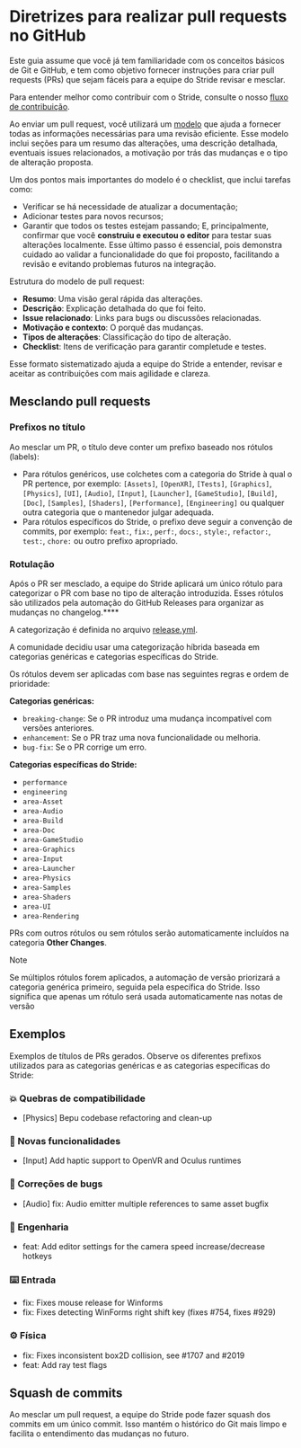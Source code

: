 # Diretrizes para realizar pull requests no GitHub

Este guia assume que você já tem familiaridade com os conceitos básicos de Git e GitHub, e tem como objetivo fornecer instruções para criar pull requests (PRs) que sejam fáceis para a equipe do Stride revisar e mesclar.

Para entender melhor como contribuir com o Stride, consulte o nosso [fluxo de contribuição](index.md).

Ao enviar um pull request, você utilizará um [modelo](https://github.com/stride3d/stride/blob/master/.github/pull_request_template.md) que ajuda a fornecer todas as informações necessárias para uma revisão eficiente. Esse modelo inclui seções para um resumo das alterações, uma descrição detalhada, eventuais issues relacionados, a motivação por trás das mudanças e o tipo de alteração proposta.

Um dos pontos mais importantes do modelo é o checklist, que inclui tarefas como:
- Verificar se há necessidade de atualizar a documentação;
- Adicionar testes para novos recursos;
- Garantir que todos os testes estejam passando;
E, principalmente, confirmar que você **construiu e executou o editor** para testar suas alterações localmente. Esse último passo é essencial, pois demonstra cuidado ao validar a funcionalidade do que foi proposto, facilitando a revisão e evitando problemas futuros na integração.

Estrutura do modelo de pull request:
- **Resumo**: Uma visão geral rápida das alterações.
- **Descrição**: Explicação detalhada do que foi feito.
- **Issue relacionado**: Links para bugs ou discussões relacionadas.
- **Motivação e contexto**: O porquê das mudanças.
- **Tipos de alterações**: Classificação do tipo de alteração.
- **Checklist**: Itens de verificação para garantir completude e testes.

Esse formato sistematizado ajuda a equipe do Stride a entender, revisar e aceitar as contribuições com mais agilidade e clareza.

## Mesclando pull requests

### Prefixos no título

Ao mesclar um PR, o título deve conter um prefixo baseado nos rótulos (labels):

- Para rótulos genéricos, use colchetes com a categoria do Stride à qual o PR pertence, por exemplo:
`[Assets]`, `[OpenXR]`, `[Tests]`, `[Graphics]`, `[Physics]`, `[UI]`,
`[Audio]`, `[Input]`, `[Launcher]`, `[GameStudio]`, `[Build]`,
`[Doc]`, `[Samples]`, `[Shaders]`, `[Performance]`, `[Engineering]`
ou qualquer outra categoria que o mantenedor julgar adequada.
- Para rótulos específicos do Stride, o prefixo deve seguir a convenção de commits, por exemplo:
`feat:`, `fix:`, `perf:`, `docs:`, `style:`, `refactor:`, `test:`, `chore:`
ou outro prefixo apropriado.

### Rotulação

Após o PR ser mesclado, a equipe do Stride aplicará um único rótulo para categorizar o PR com base no tipo de alteração introduzida. Esses rótulos são utilizados pela automação do GitHub Releases para organizar as mudanças no changelog.****

A categorização é definida no arquivo [release.yml](https://github.com/stride3d/stride/blob/master/.github/release.yml).

A comunidade decidiu usar uma categorização híbrida baseada em categorias genéricas e categorias específicas do Stride.

Os rótulos devem ser aplicadas com base nas seguintes regras e ordem de prioridade:

**Categorias genéricas:**

- `breaking-change`: Se o PR introduz uma mudança incompatível com versões anteriores.
- `enhancement`: Se o PR traz uma nova funcionalidade ou melhoria.
- `bug-fix`: Se o PR corrige um erro.

**Categorias específicas do Stride:**

- `performance`
- `engineering`
- `area-Asset`
- `area-Audio`
- `area-Build`
- `area-Doc`
- `area-GameStudio`
- `area-Graphics`
- `area-Input`
- `area-Launcher`
- `area-Physics`
- `area-Samples`
- `area-Shaders`
- `area-UI`
- `area-Rendering`

PRs com outros rótulos ou sem rótulos serão automaticamente incluídos na categoria **Other Changes**.

> [!NOTE]
> Se múltiplos rótulos forem aplicados, a automação de versão priorizará a categoria genérica primeiro, seguida pela específica do Stride. Isso significa que apenas um rótulo será usada automaticamente nas notas de versão

## Exemplos

Exemplos de títulos de PRs gerados. Observe os diferentes prefixos utilizados para as categorias genéricas e as categorias específicas do Stride:

### 💥 Quebras de compatibilidade
- [Physics] Bepu codebase refactoring and clean-up

### 🎉 Novas funcionalidades
- [Input] Add haptic support to OpenVR and Oculus runtimes

### 🐞 Correções de bugs

- [Audio] fix: Audio emitter multiple references to same asset bugfix

### 🔧 Engenharia

- feat: Add editor settings for the camera speed increase/decrease hotkeys

### ⌨️ Entrada

- fix: Fixes mouse release for Winforms
- fix: Fixes detecting WinForms right shift key (fixes #754, fixes #929)

### ⚙️ Física

- fix: Fixes inconsistent box2D collision, see #1707 and #2019
- feat: Add ray test flags

## Squash de commits

Ao mesclar um pull request, a equipe do Stride pode fazer squash dos commits em um único commit. Isso mantém o histórico do Git mais limpo e facilita o entendimento das mudanças no futuro.